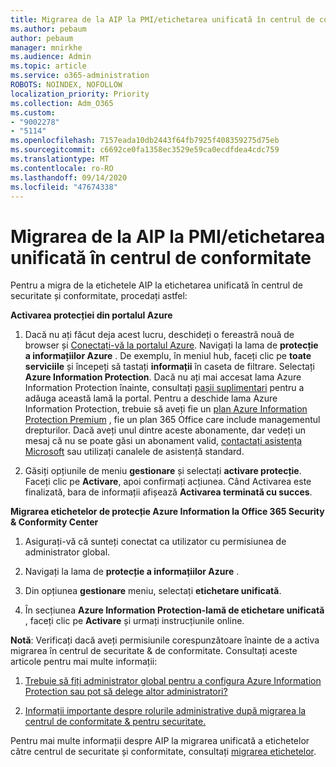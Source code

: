 ```yaml
---
title: Migrarea de la AIP la PMI/etichetarea unificată în centrul de conformitate
ms.author: pebaum
author: pebaum
manager: mnirkhe
ms.audience: Admin
ms.topic: article
ms.service: o365-administration
ROBOTS: NOINDEX, NOFOLLOW
localization_priority: Priority
ms.collection: Adm_O365
ms.custom:
- "9002278"
- "5114"
ms.openlocfilehash: 7157eada10db2443f64fb7925f408359275d75eb
ms.sourcegitcommit: c6692ce0fa1358ec3529e59ca0ecdfdea4cdc759
ms.translationtype: MT
ms.contentlocale: ro-RO
ms.lasthandoff: 09/14/2020
ms.locfileid: "47674338"
---
```

# <a name="migration-from-aip-to-mipunified-labeling-in-the-compliance-center"></a>Migrarea de la AIP la PMI/etichetarea unificată în centrul de conformitate

Pentru a migra de la etichetele AIP la etichetarea unificată în centrul de securitate și conformitate, procedați astfel:

**Activarea protecției din portalul Azure**

1. Dacă nu ați făcut deja acest lucru, deschideți o fereastră nouă de browser și [Conectați-vă la portalul Azure](https://docs.microsoft.com/azure/information-protection/deploy-use/configure-policy#signing-in-to-the-azure-portal). Navigați la lama de **protecție a informațiilor Azure** . De exemplu, în meniul hub, faceți clic pe **toate serviciile** și începeți să tastați **informații** în caseta de filtrare. Selectați **Azure Information Protection**. Dacă nu ați mai accesat lama Azure Information Protection înainte, consultați [pașii suplimentari](https://docs.microsoft.com/azure/information-protection/deploy-use/configure-policy#to-access-the-azure-information-protection-blade-for-the-first-time) pentru a adăuga această lamă la portal. Pentru a deschide lama Azure Information Protection, trebuie să aveți fie un [plan Azure Information Protection Premium](https://www.microsoft.com/cloud-platform/azure-information-protection-pricing) , fie un plan 365 Office care include managementul drepturilor. Dacă aveți unul dintre aceste abonamente, dar vedeți un mesaj că nu se poate găsi un abonament valid, [contactați asistența Microsoft](https://docs.microsoft.com/azure/information-protection/get-started/information-support#to-contact-microsoft-support) sau utilizați canalele de asistență standard.

2. Găsiți opțiunile de meniu **gestionare** și selectați **activare protecție**. Faceți clic pe **Activare**, apoi confirmați acțiunea. Când Activarea este finalizată, bara de informații afișează **Activarea terminată cu succes**.

**Migrarea etichetelor de protecție Azure Information la Office 365 Security & Conformity Center**

1. Asigurați-vă că sunteți conectat ca utilizator cu permisiunea de administrator global.

2. Navigați la lama de **protecție a informațiilor Azure** .

3. Din opțiunea **gestionare** meniu, selectați **etichetare unificată**.

4. În secțiunea **Azure Information Protection-lamă de etichetare unificată** , faceți clic pe **Activare** și urmați instrucțiunile online.

**Notă**: Verificați dacă aveți permisiunile corespunzătoare înainte de a activa migrarea în centrul de securitate & de conformitate. Consultați aceste articole pentru mai multe informații:

1. [Trebuie să fiți administrator global pentru a configura Azure Information Protection sau pot să delege altor administratori?](https://docs.microsoft.com/azure/information-protection/faqs#do-you-need-to-be-a-global-admin-to-configure-azure-information-protection-or-can-i-delegate-to-other-administrators)

2. [Informații importante despre rolurile administrative după migrarea la centrul de conformitate & pentru securitate.](https://docs.microsoft.com/azure/information-protection/configure-policy-migrate-labels#important-information-about-administrative-roles)

Pentru mai multe informații despre AIP la migrarea unificată a etichetelor către centrul de securitate și conformitate, consultați [migrarea etichetelor](https://docs.microsoft.com/azure/information-protection/configure-policy-migrate-labels).
